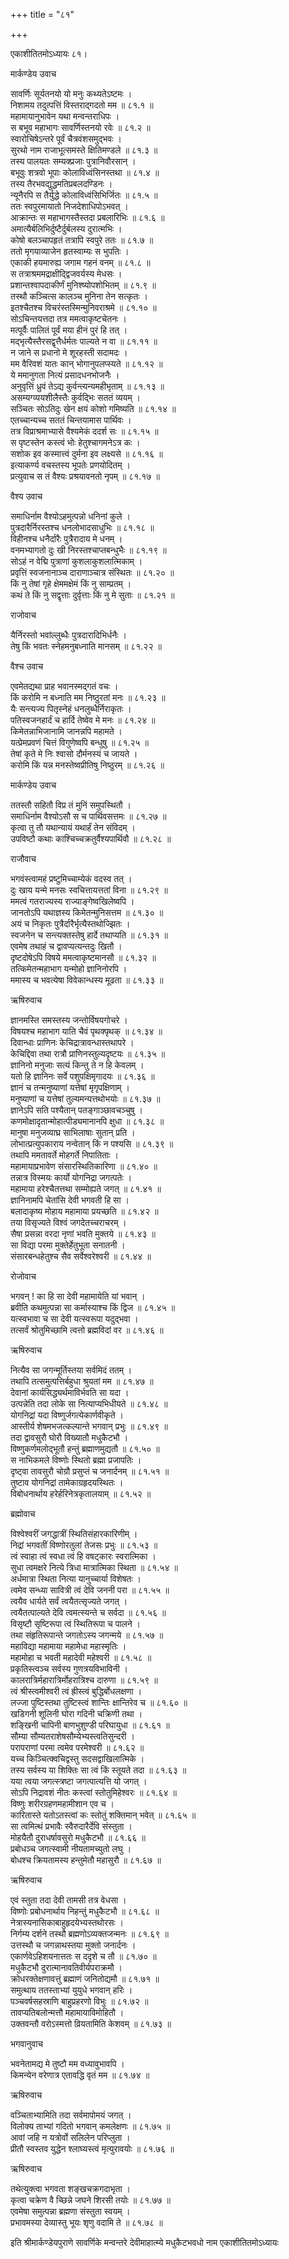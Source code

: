 +++
title = "८१"

+++

एकाशीतितमोऽध्यायः ८१।  

मार्कण्डेय उवाच  

सावर्णिः सूर्यतनयो यो मनुः कथ्यतेऽष्टमः  ।  
निशामय तदुत्पत्तिं विस्तराद्गदतो मम  ॥ ८१.१ ॥  
महामायानुभावेन यथा मन्वन्तराधिपः  ।  
स बभूव महाभागः सावर्णिस्तनयो रवेः  ॥ ८१.२ ॥  
स्वारोचिषेऽन्तरे पूर्वं चैत्रवंशसमुद्भवः  ।  
सुरथो नाम राजाभूत्समस्ते क्षितिमण्डले  ॥ ८१.३ ॥  
तस्य पालयतः सम्यक्प्रजाः पुत्रानिवौरसान्  ।  
बभूवुः शत्रवो भूपाः कोलाविध्वंसिनस्तथा  ॥ ८१.४ ॥  
तस्य तैरभवद्युद्धमतिप्रबलदण्डिनः  ।  
न्यूनैरपि स तैर्युद्धे कोलाविध्वंसिभिर्जितः  ॥ ८१.५ ॥  
ततः स्वपुरमायातो निजदेशाधिपोऽभवत् ।  
आक्रान्तः स महाभागस्तैस्तदा प्रबलारिभिः  ॥ ८१.६ ॥  
अमात्यैर्बलिभिर्दुष्टैर्दुर्बलस्य दुरात्मभिः  ।  
कोषो बलञ्चापहृतं तत्रापि स्वपुरे ततः  ॥ ८१.७ ॥  
ततो मृगयाव्याजेन हृतस्वाम्यः स भुपतिः  ।  
एकाकी हयमारुह्य जगाम गहनं वनम्  ॥ ८१.८ ॥  
स तत्राश्रममद्राक्षीद्द्विजवर्यस्य मेधसः  ।  
प्रशान्तश्वापदाकीर्णं मुनिश्ष्योपशोभितम्  ॥ ८१.९ ॥  
तस्थौ कञ्चित्स कालञ्च मुनिना तेन सत्कृतः  ।  
इतश्चैतश्च विचरंस्तस्मिन्मुनिवराश्रमे  ॥ ८१.१० ॥  
सोऽचिन्तयत्तदा तत्र ममत्वाकृष्टचेतनः  ।  
मत्पूर्वैः पालितं पूर्वं मया हीनं पुरं हि तत् ।  
मद्भृत्यैस्तैरसद्वृत्तैर्धर्मतः पाल्यते न वा  ॥ ८१.११ ॥  
न जाने स प्रधानो मे शूरहस्ती सदामदः  ।  
मम वैरिवशं यातः कान् भोगानुपलप्स्यते  ॥ ८१.१२ ॥  
ये ममानुगता नित्यं प्रसादधनभोजनैः  ।  
अनुवृत्तिं ध्रुवं तेऽद्य कुर्वन्त्यन्यमहीभृताम्  ॥ ८१.१३ ॥  
असम्यग्व्ययशीलैस्तैः कुर्वद्भिः सततं व्ययम्  ।  
सञ्चितः सोऽतिदुः खेन क्षयं कोशो गमिष्यति  ॥ ८१.१४ ॥  
एतच्चान्यच्च सततं चिन्तयामास पार्थिवः  ।  
तत्र विप्राश्रमाभ्यासे वैश्यमेकं ददर्श सः  ॥ ८१.१५ ॥  
स पृष्टस्तेन कस्त्वं भोः हेतुश्चागमनेऽत्र कः  ।  
सशोक इव कस्मात्त्वं दुर्मना इव लक्ष्यसे  ॥ ८१.१६ ॥  
इत्याकर्ण्य वचस्तस्य भूपतेः प्रणयोदितम्  ।  
प्रत्युवाच स तं वैश्यः प्रश्रयावनतो नृपम्  ॥ ८१.१७ ॥  

वैश्य उवाच  

समाधिर्नाम वैश्योऽहमुत्पन्नो धनिनां कुले  ।  
पुत्रदारैर्निरस्तश्च धनलोभादसाधुभिः  ॥ ८१.१८ ॥  
विहीनश्च धनैर्दारैः पुत्रैरादाय मे धनम्  ।  
वनमभ्यागतो दुः खी निरस्तश्चाप्तबन्धुभैः  ॥ ८१.१९ ॥  
सोऽहं न वेद्मि पुत्राणां कुशलाकुशलात्मिकाम्  ।  
प्रवृत्तिं स्वजनानाञ्च दाराणाञ्चात्र संस्थितः  ॥ ८१.२० ॥  
किं नु तेषां गृहे क्षेममक्षेमं किं नु साम्प्रतम्  ।  
कथं ते किं नु सद्वृत्ताः दुर्वृत्ताः किं नु मे सुताः  ॥ ८१.२१ ॥  

राजोवाच  

यैर्निरस्तो भवांल्लुब्धैः पुत्रदारादिभिर्धनैः  ।  
तेषु किं भवतः स्नेहमनुबध्नाति मानसम्  ॥ ८१.२२ ॥  

वैश्च उवाच  

एवमेतद्यथा प्राह भवानस्मद्गतं वचः  ।  
किं करोमि न बध्नाति मम निष्ठुरतां मनः  ॥ ८१.२३ ॥  
यैः सन्त्यज्य पितृस्नेहं धनलुब्धैर्निराकृतः  ।  
पतिस्वजनहार्दं च हार्दि तेष्वेव मे मनः  ॥ ८१.२४ ॥  
किमेतन्नाभिजानामि जानन्नपि महामते  ।  
यत्प्रेमप्रवणं चित्तं विगुणेष्वपि बन्धुषु  ॥ ८१.२५ ॥  
तेषां कृते मे निः श्वासो दौर्मनस्यं च जायते  ।  
करोमि किं यन्न मनस्तेष्वप्रीतिषु निष्ठुरम्  ॥ ८१.२६ ॥  

मार्कण्डेय उवाच  

ततस्तौ सहितौ विप्र तं मुनिं समुपस्थितौ  ।  
समाधिर्नाम वैश्योऽसौ स च पार्थिवसत्तमः  ॥ ८१.२७ ॥  
कृत्वा तु तौ यथान्यायं यथार्हं तेन संविदम्  ।  
उपविष्टौ कथाः काश्चिच्चक्रतुर्वैश्यपार्थिवौ  ॥ ८१.२८ ॥  

राजौवाच  

भगवंस्त्वामहं प्रष्टुमिच्चाम्येकं वदस्व तत् ।  
दुः खाय यन्मे मनसः स्वचित्तायत्ततां विना  ॥ ८१.२९ ॥  
ममत्वं गतराज्यस्य राज्याङ्गेष्वखिलेष्वपि  ।  
जानतोऽपि यथाज्ञस्य किमेतन्मुनिसत्तम  ॥ ८१.३० ॥  
अयं च निकृतः पुत्रैर्दारैर्भृत्यैस्तथोज्झितः  ।  
स्वजनेन च सन्त्यक्तस्तेषु हार्दे तथाप्यति  ॥ ८१.३१ ॥  
एवमेष तथाहं च द्वावप्यत्यन्तदुः खितौ  ।  
दृष्टदोषेऽपि विषये ममत्वाकृष्टमानसौ  ॥ ८१.३२ ॥  
तत्किमेतन्महाभाग यन्मोहो ज्ञानिनोरपि  ।  
ममास्य च भवत्येषा विवेकान्धस्य मूढता  ॥ ८१.३३ ॥  

ऋषिरुवाच  

ज्ञानमस्ति समस्तस्य जन्तोर्विषयगोचरे  ।  
विषयश्च महाभाग याति चैवं पृथक्पृथक् ॥ ८१.३४ ॥  
दिवान्धाः प्राणिनः केचिद्रात्रावन्धास्तथापरे  ।  
केचिद्दिवा तथा रात्रौ प्राणिनस्तुल्यदृष्टयः  ॥ ८१.३५ ॥  
ज्ञानिनो मनुजाः सत्यं किन्तु ते न हि केवलम्  ।  
यतो हि ज्ञानिनः सर्वे पशुपक्षिमृगादयः  ॥ ८१.३६ ॥  
ज्ञानं च तन्मनुष्याणां यत्तेषां मृगृपक्षिणाम्  ।  
मनुष्याणां च यत्तेषां तुल्यमन्यत्तथोभयोः  ॥ ८१.३७ ॥  
ज्ञानेऽपि सति पश्यैतान् पतङ्गाञ्छावचञ्चुषु  ।  
कणमोक्षादृतान्मोहात्पीड्यमानानपि क्षुधा  ॥ ८१.३८ ॥  
मानुषा मनुजव्याघ्र साभिलाषाः सुतान् प्रति  ।  
लोभात्प्रत्युपकाराय नन्वेतान् किं न पश्यसि  ॥ ८१.३९ ॥  
तथापि ममतावर्ते मोहगर्ते निपातिताः  ।  
महामायाप्रभावेण संसारस्थितिकारिणा  ॥ ८१.४० ॥  
तन्नात्र विस्मयः कार्यो योगनिद्रा जगत्पतेः  ।  
महामाया हरेश्चैतत्तथा सम्मोह्यते जगत् ॥ ८१.४१ ॥  
ज्ञानिनामपि चेतांसि देवी भगवती हि सा  ।  
बलादाकृष्य मोहाय महामाया प्रयच्छति  ॥ ८१.४२ ॥  
तया विसृज्यते विश्वं जगदेतच्चराचरम्  ।  
सैषा प्रसन्ना वरदा नृणां भवति मुक्तये  ॥ ८१.४३ ॥  
सा विद्या परमा मुक्तेर्हेतुभूता सनातनी  ।  
संसारबन्धहेतुश्च सैव सर्वेश्वरेश्वरी  ॥ ८१.४४ ॥  

रोजोवाच  

भगवन् ! का हि सा देवी महामायेति यां भवान्  ।  
ब्रवीति कथमुत्पन्ना सा कर्मास्याश्च किं द्विज  ॥ ८१.४५ ॥  
यत्स्वभावा च सा देवी यत्स्वरूपा यदुद्भवा  ।  
तत्सर्वं श्रोतुमिच्छामि त्वत्तो ब्रह्मविदां वर  ॥ ८१.४६ ॥  

ऋषिरुवाच  

नित्यैव सा जगन्मूर्तिस्तया सर्वमिदं ततम्  ।  
तथापि तत्समुत्पत्तिर्बहुधा श्रुयतां मम  ॥ ८१.४७ ॥  
देवानां कार्यसिद्ध्यर्थमाविर्भवति सा यदा  ।  
उत्पन्नेति तदा लोके सा नित्याप्यभिधीयते  ॥ ८१.४८ ॥  
योगनिद्रां यदा विष्णुर्जगत्येकार्णवीकृते  ।  
आस्तीर्य शेषमभजत्कल्पान्ते भगवान् प्रभुः  ॥ ८१.४९ ॥  
तदा द्वावसुरौ घोरौ विख्यातौ मधुकैटभौ  ।  
विष्णुकर्णमलोद्भूतौ हन्तुं ब्रह्माणमुद्यतौ  ॥ ८१.५० ॥  
स नाभिकमले विष्णोः स्थितो ब्रह्मा प्रजापतिः  ।  
दृष्ट्वा तावसुरौ चोग्रौ प्रसुप्तं च जनार्दनम्  ॥ ८१.५१ ॥  
तुष्टाव योगनिद्रां तामेकाग्रहृदयस्थितः  ।  
विबोधनार्थाय हरेर्हरिनेत्रकृतालयाम्  ॥ ८१.५२ ॥  

ब्रह्मोवाच  

विश्वेश्वरीं जगद्धात्रीं स्थितिसंहारकारिणीम्  ।  
निद्रां भगवतीं विष्णोरतुलां तेजसः प्रभुः  ॥ ८१.५३ ॥  
त्वं स्वाहा त्वं स्वधा त्वं हि वषट्कारः स्वरात्मिका  ।  
सुधा त्वमक्षरे नित्ये त्रिधा मात्रात्मिका स्थिता  ॥ ८१.५४ ॥  
अर्धमात्रा स्थिता नित्या यानुच्चार्या विशेषतः  ।  
त्वमेव सन्ध्या सावित्री त्वं देवि जननी परा  ॥ ८१.५५ ॥  
त्वयैव धार्यते सर्वं त्वयैतत्सृज्यते जगत् ।  
त्वयैतत्पाल्यते देवि त्वमत्स्यन्ते च सर्वदा  ॥ ८१.५६ ॥  
विसृष्टौ सृष्टिरूपा त्वं स्थितिरूपा च पालने  ।  
तथा संहृतिरूपान्ते जगतोऽस्य जगन्मये  ॥ ८१.५७ ॥  
महाविद्या महामाया महामेधा महास्मृतिः  ।  
महामोहा च भवती महादेवी महेश्वरी  ॥ ८१.५८ ॥  
प्रकृतिस्त्वञ्च सर्वस्य गुणत्रयविभाविनी  ।  
कालरात्रिर्महारात्रिर्मोहरात्रिश्च दारुणा  ॥ ८१.५९ ॥  
त्वं श्रीस्त्वमीश्वरी त्वं ह्रीस्त्वं बुद्धिर्बोधलक्षणा  ।  
लज्जा पुष्टिस्तथा तुष्टिस्त्वं शान्तिः क्षान्तिरेव च  ॥ ८१.६० ॥  
खडिगनी शूलिनी घोरा गदिनी चक्रिणी तथा  ।  
शङ्खिनी चापिनी बाणभुशुण्डी परिघायुधा  ॥ ८१.६१ ॥  
सौम्या सौम्यतराशेषसौम्येभ्यस्त्वतिसुन्दरी  ।  
परापराणां परमा त्वमेव परमेश्वरी  ॥ ८१.६२ ॥  
यच्च किञ्चित्क्वचिद्वस्तु सदसद्वाखिलात्मिके  ।  
तस्य सर्वस्य या शिक्तिः सा त्वं किं स्तूयते तदा  ॥ ८१.६३ ॥  
यया त्वया जगत्स्त्रष्टा जगत्पात्यत्ति यो जगत् ।  
सोऽपि निद्रावशं नीतः कस्त्वां स्तोतुमिहेश्वरः  ॥ ८१.६४ ॥  
विष्णुः शरीरग्रहणमहामीशान एव च  ।  
कारितास्ते यतोऽतस्त्वां कः स्तोतुं शक्तिमान् भवेत् ॥ ८१.६५ ॥  
सा त्वमित्थं प्रभावैः स्वैरुदारैर्देवि संस्तुता  ।  
मोहयैतौ दुराधर्षावसुरो मधुकैटभौ  ॥ ८१.६६ ॥  
प्रबोधञ्च जगत्स्वामी नीयतामच्युतो लघु  ।  
बोधश्च क्रियतामस्य हन्तुमेतौ महासुरौ  ॥ ८१.६७ ॥  

ऋषिरुवाच  

एवं स्तुता तदा देवी तामसी तत्र वेधसा  ।  
विष्णोः प्रबोधनार्थाय निहन्तुं मधुकैटभौ  ॥ ८१.६८ ॥  
नेत्रास्यनासिकाबाहुहृदयेभ्यस्तथोरसः  ।  
निर्गम्य दर्शने तस्थौ ब्रह्मणोऽव्यक्तजन्मनः  ॥ ८१.६९ ॥  
उत्तस्थौ च जगन्नाथस्तया मुक्तो जनार्दनः  ।  
एकार्णवेऽहिशयनात्ततः स ददृशे च तौ  ॥ ८१.७० ॥  
मधुकैटभौ दुरात्मानावतिवीर्यपराक्रमौ  ।  
क्रोधरक्तेक्षणावत्तुं ब्रह्माणं जनितोद्यमौ  ॥ ८१.७१ ॥  
समुत्थाय ततस्ताभ्यां युयुधे भगवान् हरिः  ।  
पञ्चवर्षसहस्राणि बाहुप्रहरणो विभुः  ॥ ८१.७२ ॥  
तावप्यतिबलोन्मत्तौ महामायाविमोहितौ  ।  
उक्तवन्तौ वरोऽस्मत्तो व्रियतामिति केशवम्  ॥ ८१.७३ ॥  

भगवानुवाच  

भवनेतामद्य मे तुष्टौ मम वध्यावुभावपि  ।  
किमन्येन वरेणात्र एतावद्धि वृतं मम  ॥ ८१.७४ ॥  

ऋषिरुवाच  

वञ्चिताभ्यामिति तदा सर्वमापोमयं जगत् ।  
विलोक्य ताभ्यां गदितो भगवान् कमलेक्षणः  ॥ ८१.७५ ॥  
आवां जहि न यत्रोर्वो सलिलेन परिप्लुता  ।  
प्रीतौ स्वस्तव युद्धेन श्लाघ्यस्त्वं मृत्युरावयोः  ॥ ८१.७६ ॥  

ऋषिरुवाच  

तथेत्युक्त्वा भगवता शङ्खचक्रगदाभृता  ।  
कृत्वा चक्रेण वै च्छिन्ने जघने शिरसी तयोः  ॥ ८१.७७ ॥  
एवमेषा समुत्पन्ना ब्रह्मणा संस्तुता स्वयम्  ।  
प्रभावमस्या देव्यास्तु भूयः शृणु वदामि ते  ॥ ८१.७८ ॥  

इति श्रीमार्कण्डेयपुराणे सावर्णिके मन्वन्तरे देवीमाहात्म्ये मधुकैटभवधो नाम एकाशीतितमोऽध्यायः  
